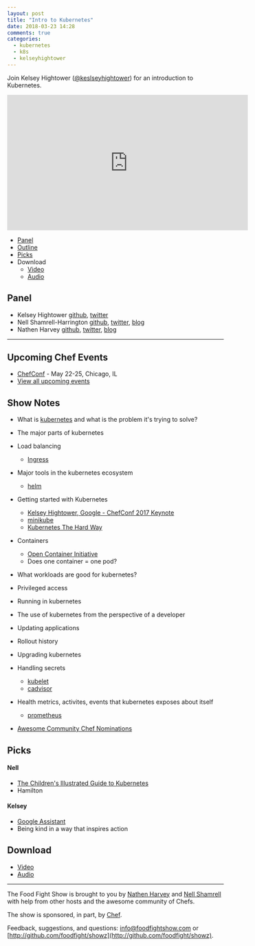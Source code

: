 ```yaml
---
layout: post
title: "Intro to Kubernetes"
date: 2018-03-23 14:28
comments: true
categories:
  - kubernetes
  - k8s
  - kelseyhightower
---
```


Join Kelsey Hightower ([@keslseyhightower](https://twitter.com/kelseyhightower)) for an introduction to Kubernetes.

<iframe width="560" height="315" src="https://www.youtube.com/embed/C4weDu-RBLI" frameborder="0" gesture="media" allow="encrypted-media" allowfullscreen></iframe>

* [Panel](/2018/03/intro-to-kubernetes.html#panel)
* [Outline](/2018/03/intro-to-kubernetes.html#outline)
* [Picks](/2018/03/intro-to-kubernetes.html#picks)
* Download
  * [Video](https://www.youtube.com/watch?v=C4weDu-RBLI)
  * [Audio](http://traffic.libsyn.com/foodfight/FFS116.mp3)

<!-- more -->

Panel<a name="panel"></a>
-----

* Kelsey Hightower [github](https://github.com/kelseyhightower), [twitter](https://twitter.com/kelseyhightower)
* Nell Shamrell-Harrington [github](https://github.com/nellshamrell), [twitter](https://twitter.com/nellshamrell), [blog](http://nellshamrell.com/)
* Nathen Harvey [github](http://github.com/nathenharvey), [twitter](http://twitter.com/nathenharvey), [blog](http://nathenharvey.com)

-------

## Upcoming Chef Events

* [ChefConf](https://chefconf.chef.io/) - May 22-25, Chicago, IL
* [View all upcoming events](https://events.chef.io/)


## Show Notes

* What is [kubernetes](https://kubernetes.io/) and what is the problem it's trying to solve?
* The major parts of kubernetes
* Load balancing
  * [Ingress](https://kubernetes.io/docs/concepts/services-networking/ingress/)
* Major tools in the kubernetes ecosystem
  * [helm](https://github.com/kubernetes/helm)
* Getting started with Kubernetes
  * [Kelsey Hightower, Google - ChefConf 2017 Keynote](https://www.youtube.com/watch?v=-yTeXCY3iM0)
  * [minikube](https://github.com/kubernetes/minikube)
  * [Kubernetes The Hard Way](https://github.com/kelseyhightower/kubernetes-the-hard-way)
* Containers
  * [Open Container Initiative](https://www.opencontainers.org/)
  * Does one container = one pod?
* What workloads are good for kubernetes?
* Privileged access
* Running in kubernetes
* The use of kubernetes from the perspective of a developer
* Updating applications
* Rollout history
* Upgrading kubernetes
* Handling secrets
  * [kubelet](https://kubernetes.io/docs/reference/generated/kubelet/)
  * [cadvisor](https://github.com/google/cadvisor)
* Health metrics, activites, events that kubernetes exposes about itself
  * [prometheus](https://grafana.com/plugins/prometheus)

* [Awesome Community Chef Nominations](https://blog.chef.io/2018/03/23/awesome-community-chef-nominations-2018/)

Picks<a name="picks"></a>
-----
#### Nell

* [The Children's Illustrated Guide to Kubernetes](https://deis.com/blog/2016/kubernetes-illustrated-guide/)
* Hamilton

#### Kelsey

* [Google Assistant](https://assistant.google.com/)
* Being kind in a way that inspires action

Download
--------
* [Video](https://www.youtube.com/watch?v=C4weDu-RBLI)
* [Audio](http://traffic.libsyn.com/foodfight/FFS116.mp3)

<hr />

The Food Fight Show is brought to you by [Nathen Harvey](https://twitter.com/nathenharvey) and [Nell Shamrell](https://twitter.com/nellshamrell) with help from other hosts and the awesome community of Chefs.

The show is sponsored, in part, by [Chef](http://www.chef.io).

Feedback, suggestions, and questions:  [info@foodfightshow.com](mailto:info@foodfightshow.com) or  [http://github.com/foodfight/showz](http://github.com/foodfight/showz).

